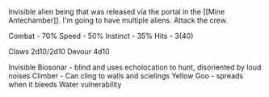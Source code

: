 Invisible alien being that was released via the portal in the [[Mine Antechamber]]. I'm going to have multiple aliens. Attack the crew.

Combat - 70%
Speed - 50%
Instinct - 35%
Hits - 3(40)

Claws 2d10/2d10
Devour 4d10

Invisible
Biosonar - blind and uses echolocation to hunt, disoriented by loud noises
Climber - Can cling to walls and scielings
Yellow Goo - spreads when it bleeds
Water vulnerability
